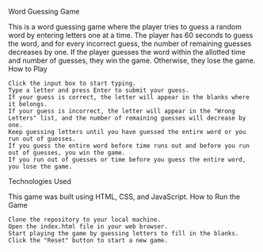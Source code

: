 Word Guessing Game

This is a word guessing game where the player tries to guess a random word by entering letters one at a time. The player has 60 seconds to guess the word, and for every incorrect guess, the number of remaining guesses decreases by one. If the player guesses the word within the allotted time and number of guesses, they win the game. Otherwise, they lose the game.
How to Play

    Click the input box to start typing.
    Type a letter and press Enter to submit your guess.
    If your guess is correct, the letter will appear in the blanks where it belongs.
    If your guess is incorrect, the letter will appear in the "Wrong Letters" list, and the number of remaining guesses will decrease by one.
    Keep guessing letters until you have guessed the entire word or you run out of guesses.
    If you guess the entire word before time runs out and before you run out of guesses, you win the game.
    If you run out of guesses or time before you guess the entire word, you lose the game.

Technologies Used

This game was built using HTML, CSS, and JavaScript.
How to Run the Game

    Clone the repository to your local machine.
    Open the index.html file in your web browser.
    Start playing the game by guessing letters to fill in the blanks.
    Click the "Reset" button to start a new game.